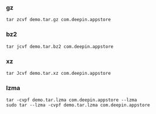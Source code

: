 ### gz
```
tar zcvf demo.tar.gz com.deepin.appstore
```

### bz2
```
tar jcvf demo.tar.bz2 com.deepin.appstore
```

### xz
```
tar Jcvf demo.tar.xz com.deepin.appstore
```

### lzma
```
tar -cvpf demo.tar.lzma com.deepin.appstore --lzma
sudo tar --lzma -cvpf demo.tar.lzma com.deepin.appstore
```